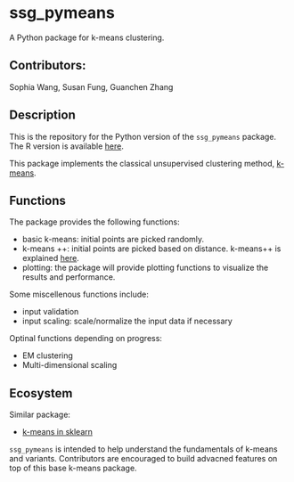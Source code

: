# ssg_pymeans

A Python package for k-means clustering.

## Contributors:

Sophia Wang, Susan Fung, Guanchen Zhang

## Description

This is the repository for the Python version of the `ssg_pymeans` package. The R version is available [here](https://github.com/UBC-MDS/ssg_kmeansr).

This package implements the classical unsupervised clustering method, [k-means](https://en.wikipedia.org/wiki/K-means_clustering).

## Functions

The package provides the following functions:

- basic k-means: initial points are picked randomly.
- k-means ++: initial points are picked based on distance. k-means++ is explained [here](https://en.wikipedia.org/wiki/K-means%2B%2B).
- plotting: the package will provide plotting functions to visualize the results and performance.

Some miscellenous functions include:

- input validation
- input scaling: scale/normalize the input data if necessary

Optinal functions depending on progress:

- EM clustering
- Multi-dimensional scaling

## Ecosystem

Similar package:

- [k-means in sklearn](http://scikit-learn.org/stable/modules/generated/sklearn.cluster.KMeans.html)

`ssg_pymeans` is intended to help understand the fundamentals of k-means and variants. Contributors are encouraged to build advacned features on top of this base k-means package.
